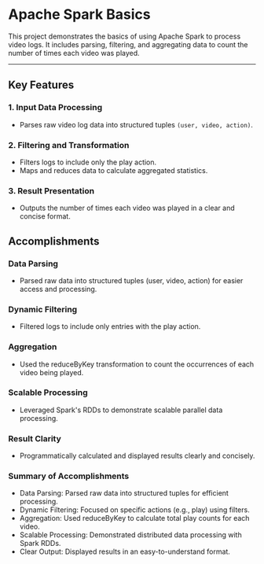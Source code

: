 # Apache Spark Basics

This project demonstrates the basics of using Apache Spark to process video logs. It includes parsing, filtering, and aggregating data to count the number of times each video was played.

---

## Key Features

### **1. Input Data Processing**
- Parses raw video log data into structured tuples `(user, video, action)`.
 
### **2. Filtering and Transformation**
- Filters logs to include only the play action.
- Maps and reduces data to calculate aggregated statistics.

### **3. Result Presentation**
- Outputs the number of times each video was played in a clear and concise format.

## Accomplishments

### **Data Parsing**
- Parsed raw data into structured tuples (user, video, action) for easier access and processing.

### Dynamic Filtering
- Filtered logs to include only entries with the play action.

### Aggregation
- Used the reduceByKey transformation to count the occurrences of each video being played.

### Scalable Processing
- Leveraged Spark's RDDs to demonstrate scalable parallel data processing.

### Result Clarity
- Programmatically calculated and displayed results clearly and concisely.

### Summary of Accomplishments
- Data Parsing: Parsed raw data into structured tuples for efficient processing.
- Dynamic Filtering: Focused on specific actions (e.g., play) using filters.
- Aggregation: Used reduceByKey to calculate total play counts for each video.
- Scalable Processing: Demonstrated distributed data processing with Spark RDDs.
- Clear Output: Displayed results in an easy-to-understand format.

